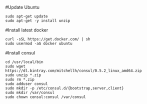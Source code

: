 #Update Ubuntu

```
sudo apt-get update
sudo apt-get -y install unzip
```
#Install latest docker
```
curl -sSL https://get.docker.com/ | sh
sudo usermod -aG docker ubuntu
```
#Install consul
```
cd /usr/local/bin
sudo wget https://dl.bintray.com/mitchellh/consul/0.5.2_linux_amd64.zip
sudo unzip *.zip
sudo rm *.zip
sudo adduser consul
sudo mkdir -p /etc/consul.d/{bootstrap,server,client}
sudo mkdir /var/consul
sudo chown consul:consul /var/consul
```
